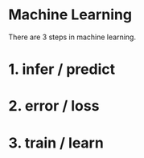  # Machine Learning
 
 There are 3 steps in machine learning.
 # 1. infer / predict
 # 2. error / loss
 # 3. train / learn
